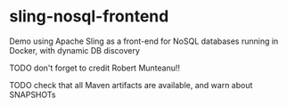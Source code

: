 # sling-nosql-frontend
Demo using Apache Sling as a front-end for NoSQL databases running in Docker, with dynamic DB discovery

TODO don't forget to credit Robert Munteanu!!

TODO check that all Maven artifacts are available, and warn about SNAPSHOTs
